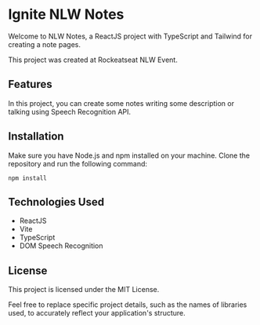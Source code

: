 # Ignite NLW Notes

Welcome to NLW Notes, a ReactJS project with TypeScript and Tailwind for creating a note pages.

This project was created at Rockeatseat NLW Event.

## Features

In this project, you can create some notes writing some description or talking using Speech Recognition API.

## Installation

Make sure you have Node.js and npm installed on your machine. Clone the repository and run the following command:

```shell
npm install
```

## Technologies Used

* ReactJS
* Vite
* TypeScript
* DOM Speech Recognition

## License

This project is licensed under the MIT License.

Feel free to replace specific project details, such as the names of libraries used, to accurately reflect your application's structure.
